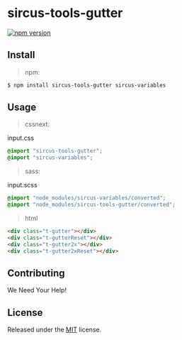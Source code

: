 # sircus-tools-gutter

[![npm version](https://img.shields.io/npm/v/sircus-tools-gutter.svg?style=flat)](https://www.npmjs.com/package/sircus-tools-gutter)


## Install

> npm:

```bash
$ npm install sircus-tools-gutter sircus-variables
```

## Usage

> cssnext:

input.css
```css
@import "sircus-tools-gutter";
@import "sircus-variables";
```

> sass:

input.scss
```scss
@import "node_modules/sircus-variables/converted";
@import "node_modules/sircus-tools-gutter/converted";
```


> html

```html
<div class="t-gutter"></div>
<div class="t-gutterReset"></div>
<div class="t-gutter2x"></div>
<div class="t-gutter2xReset"></div>
```


## Contributing

We Need Your Help!


## License
Released under the [MIT](https://github.com/sircus/license/blob/master/LICENSE) license.
